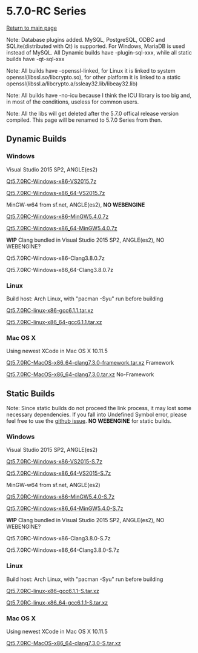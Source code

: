 # 5.7.0-RC Series

[Return to main page](index.md)

Note: Database plugins added. MySQL, PostgreSQL, ODBC and SQLite(distributed with Qt) is supported.
For Windows, MariaDB is used instead of MySQL.
All Dynamic builds have -plugin-sql-xxx, while all static builds have -qt-sql-xxx

Note: All builds have -openssl-linked, for Linux it is linked to system openssl(libssl.so/libcrypto.so), for other platform it is linked to a static openssl(libssl.a/libcrypto.a/ssleay32.lib/libeay32.lib)

Note: All builds have -no-icu because I think the ICU library is too big and, in most of the conditions, useless for common users.

Note: All the libs will get deleted after the 5.7.0 offical release version compiled. This page will be renamed to 5.7.0 Series from then.

## Dynamic Builds

### Windows

Visual Studio 2015 SP2, ANGLE(es2)

[Qt5.7.0RC-Windows-x86-VS2015.7z](5.7.0-RC-error.md)

[Qt5.7.0RC-Windows-x86_64-VS2015.7z](5.7.0-RC-error.md)

MinGW-w64 from sf.net, ANGLE(es2), __NO WEBENGINE__

[Qt5.7.0RC-Windows-x86-MinGW5.4.0.7z](5.7.0-RC-error.md)

[Qt5.7.0RC-Windows-x86_64-MinGW5.4.0.7z](5.7.0-RC-error.md)

__WIP__ Clang bundled in Visual Studio 2015 SP2, ANGLE(es2), NO WEBENGINE?

Qt5.7.0RC-Windows-x86-Clang3.8.0.7z

Qt5.7.0RC-Windows-x86_64-Clang3.8.0.7z

### Linux

Build host: Arch Linux, with "pacman -Syu" run before building

[Qt5.7.0RC-linux-x86-gcc6.1.1.tar.xz](http://pan.baidu.com/s/1o8RFsFo)

[Qt5.7.0RC-linux-x86_64-gcc6.1.1.tar.xz](http://pan.baidu.com/s/1slzOUs9)

### Mac OS X

Using newest XCode in Mac OS X 10.11.5

[Qt5.7.0RC-MacOS-x86_64-clang7.3.0-framework.tar.xz](5.7.0-RC-error.md)  Framework

[Qt5.7.0RC-MacOS-x86_64-clang7.3.0.tar.xz](5.7.0-RC-error.md)  No-Framework

## Static Builds

Note: Since static builds do not proceed the link process, it may lost some necessary dependencies. If you fall into Undefined Symbol error, please feel free to use the [github issue](https://github.com/Fsu0413/QtCompile/issues).
__NO WEBENGINE__ for static builds.

### Windows

Visual Studio 2015 SP2, ANGLE(es2)

[Qt5.7.0RC-Windows-x86-VS2015-S.7z](5.7.0-RC-error.md)

[Qt5.7.0RC-Windows-x86_64-VS2015-S.7z](5.7.0-RC-error.md)

MinGW-w64 from sf.net, ANGLE(es2)

[Qt5.7.0RC-Windows-x86-MinGW5.4.0-S.7z](5.7.0-RC-error.md)

[Qt5.7.0RC-Windows-x86_64-MinGW5.4.0-S.7z](5.7.0-RC-error.md)

__WIP__ Clang bundled in Visual Studio 2015 SP2, ANGLE(es2), NO WEBENGINE?

Qt5.7.0RC-Windows-x86-Clang3.8.0-S.7z

Qt5.7.0RC-Windows-x86_64-Clang3.8.0-S.7z

### Linux

Build host: Arch Linux, with "pacman -Syu" run before building

[Qt5.7.0RC-linux-x86-gcc6.1.1-S.tar.xz](http://pan.baidu.com/s/1ge2ARbP)

[Qt5.7.0RC-linux-x86_64-gcc6.1.1-S.tar.xz](http://pan.baidu.com/s/1i5m8bqd)

### Mac OS X

Using newest XCode in Mac OS X 10.11.5

[Qt5.7.0RC-MacOS-x86_64-clang7.3.0-S.tar.xz](5.7.0-RC-error.md)